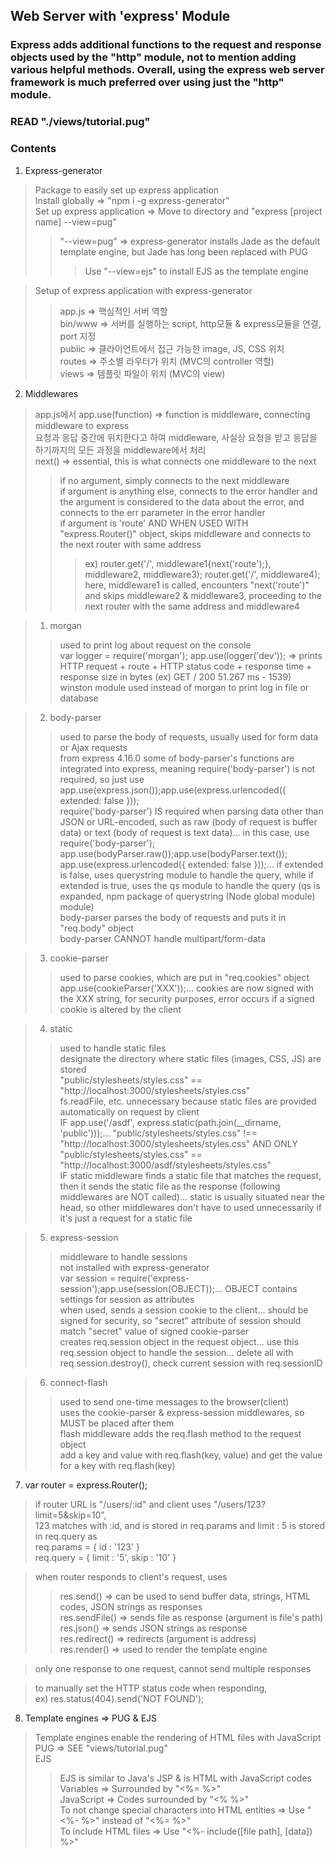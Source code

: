 ## Web Server with 'express' Module

### Express adds additional functions to the request and response objects used by the "http" module, not to mention adding various helpful methods. Overall, using the express web server framework is much preferred over using just the "http" module.

### READ "./views/tutorial.pug"

### Contents
1. Express-generator
> Package to easily set up express application <br>
Install globally => "npm i -g express-generator" <br>
Set up express application => Move to directory and "express [project name] --view=pug" <br>
>> "--view=pug" => express-generator installs Jade as the default template engine, but Jade has long been replaced with PUG
>>> Use "--view=ejs" to install EJS as the template engine

> Setup of express application with express-generator
>> app.js => 핵심적인 서버 역할 <br>
bin/www => 서버를 실행하는 script, http모듈 & express모듈을 연결, port 지정 <br>
public => 클라이언트에서 접근 가능한 image, JS, CSS 위치 <br>
routes => 주소별 라우터가 위치 (MVC의 controller 역할) <br>
views => 템플릿 파일이 위치 (MVC의 view) <br>

2. Middlewares
> app.js에서 app.use(function) => function is middleware, connecting middleware to express <br>
요청과 응답 중간에 위치한다고 하여 middleware, 사실상 요청을 받고 응답을 하기까지의 모든 과정을 middleware에서 처리 <br>
next() => essential, this is what connects one middleware to the next <br>
>> if no argument, simply connects to the next middleware <br>
if argument is anything else, connects to the error handler and the argument is considered to the data about the error, and connects to the err parameter in the error handler <br>
if argument is 'route' AND WHEN USED WITH "express.Router()" object, skips middleware and connects to the next router with same address <br>
>>> ex) router.get('/', middleware1{next('route');}, middleware2, middleware3); router.get('/', middleware4); <br>
here, middleware1 is called, encounters "next('route')" and skips middleware2 & middleware3, proceeding to the next router with the same address and middleware4

> 1. morgan
>> used to print log about request on the console <br>
var logger = require('morgan'); app.use(logger('dev')); => prints HTTP request + route + HTTP status code + response time + response size in bytes (ex) GET / 200 51.267 ms - 1539) <br>
winston module used instead of morgan to print log in file or database <br>

> 2. body-parser
>> used to parse the body of requests, usually used for form data or Ajax requests <br>
from express 4.16.0 some of body-parser's functions are integrated into express, meaning require('body-parser') is not required, so just use app.use(express.json());app.use(express.urlencoded({ extended: false })); <br>
require('body-parser') IS required when parsing data other than JSON or URL-encoded, such as raw (body of request is buffer data) or text (body of request is text data)... in this case, use require('body-parser'); app.use(bodyParser.raw());app.use(bodyParser.text()); <br>
app.use(express.urlencoded({ extended: false }));... if extended is false, uses querystring module to handle the query, while if extended is true, uses the qs module to handle the query (qs is expanded, npm package of querystring (Node global module) module) <br>
body-parser parses the body of requests and puts it in "req.body" object <br>
body-parser CANNOT handle multipart/form-data <br>

> 3. cookie-parser
>> used to parse cookies, which are put in "req.cookies" object <br>
app.use(cookieParser('XXX'));... cookies are now signed with the XXX string, for security purposes, error occurs if a signed cookie is altered by the client <br>

> 4. static
>> used to handle static files <br>
designate the directory where static files (images, CSS, JS) are stored <br>
"public/stylesheets/styles.css" == "http://localhost:3000/stylesheets/styles.css" <br>
fs.readFile, etc. unnecessary because static files are provided automatically on request by client <br>
IF app.use('/asdf', express.static(path.join(__dirname, 'public')));... "public/stylesheets/styles.css" !== "http://localhost:3000/stylesheets/styles.css" AND ONLY "public/stylesheets/styles.css" == "http://localhost:3000/asdf/stylesheets/styles.css" <br>
IF static middleware finds a static file that matches the request, then it sends the static file as the response (following middlewares are NOT called)... static is usually situated near the head, so other middlewares don't have to used unnecessarily if it's just a request for a static file <br>

> 5. express-session
>> middleware to handle sessions <br>
not installed with express-generator <br>
var session = require('express-session');app.use(session(OBJECT));... OBJECT contains settings for session as attributes <br>
when used, sends a session cookie to the client... should be signed for security, so "secret" attribute of session should match "secret" value of signed cookie-parser <br>
creates req.session object in the request object... use this req.session object to handle the session... delete all with req.session.destroy(), check current session with req.sessionID <br>

> 6. connect-flash
>> used to send one-time messages to the browser(client) <br>
uses the cookie-parser & express-session middlewares, so MUST be placed after them <br>
flash middleware adds the req.flash method to the request object <br>
add a key and value with req.flash(key, value) and get the value for a key with req.flash(key) <br>

7. var router = express.Router();
> if router URL is "/users/:id" and client uses "/users/123?limit=5&skip=10", <br>
123 matches with :id, and is stored in req.params and limit : 5 is stored in req.query as <br>
req.params = { id : '123' } <br>
req.query = { limit : '5', skip : '10' }

> when router responds to client's request, uses <br>
>> res.send() => can be used to send buffer data, strings, HTML codes, JSON strings as responses <br>
res.sendFile() => sends file as response (argument is file's path) <br>
res.json() => sends JSON strings as response <br>
res.redirect() => redirects (argument is address) <br>
res.render() => used to render the template engine <br>

> only one response to one request, cannot send multiple responses <br>

> to manually set the HTTP status code when responding, <br>
ex) res.status(404).send('NOT FOUND');

8. Template engines => PUG & EJS
> Template engines enable the rendering of HTML files with JavaScript <br>
PUG => SEE "views/tutorial.pug" <br>
EJS
>> EJS is similar to Java's JSP & is HTML with JavaScript codes <br>
Variables => Surrounded by "<%= %>" <br>
JavaScript => Codes surrounded by "<% %>" <br>
To not change special characters into HTML entities => Use "<%- %>" instead of "<%= %>" <br>
To include HTML files => Use "<%- include([file path], [data]) %>"